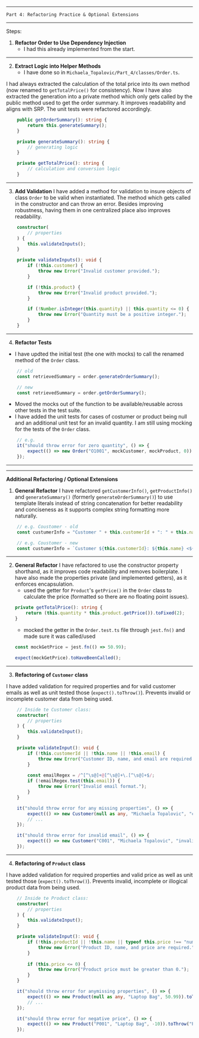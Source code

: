 -----------------------------------------------------------
    Part 4: Refactoring Practice & Optional Extensions
-----------------------------------------------------------

Steps:
1. __Refactor Order to Use Dependency Injection__
    - I had this already implemented from the start.

-----------------------------------------------------------------------------------------------------------------------------

2. __Extract Logic into Helper Methods__
    - I have done so in `Michaela_Topalovic/Part_4/classes/Order.ts`.

I had always extracted the calculation of the total price into its own method (now renamed to `getTotalPrice()` for consistency). Now I have also extracted the generation into a private method which only gets called by the public method used to get the order summary. It improves readability and aligns with SRP. The unit tests were refactored accordingly.

```ts
    public getOrderSummary(): string {
        return this.generateSummary();
    }

    private generateSummary(): string {
        // generating logic
    }

    private getTotalPrice(): string {
        // calculation and conversion logic
    }
```

-----------------------------------------------------------------------------------------------------------------------------


3. __Add Validation__
I have added a method for validation to insure objects of class `Order` to be valid when instantiated. The method which gets called in the constructor and can throw an error. Besides improving robustness, having them in one centralized place also improves readability.
```ts
    constructor(
        // properties
    ) {
        this.validateInputs();
    }

    private validateInputs(): void {
        if (!this.customer) {
            throw new Error("Invalid customer provided.");
        }

        if (!this.product) {
            throw new Error("Invalid product provided.");
        }

        if (!Number.isInteger(this.quantity) || this.quantity <= 0) {
            throw new Error("Quantity must be a positive integer.");
        }
    }
```

-----------------------------------------------------------------------------------------------------------------------------


4. __Refactor Tests__
- I have updted the initial test (the one with mocks) to call the renamed method of the `Order` class.

```ts
    // old
    const retrievedSummary = order.generateOrderSummary();

    // new 
    const retrievedSummary = order.getOrderSummary();
```

- Moved the mocks out of the function to be available/reusable across other tests in the test suite.
- I have added the unit tests for cases of costumer or product being null and an additional unit test for an invalid quantity. I am still using mocking for the tests of the `Order` class. 

```ts
    // e.g. 
    it("should throw error for zero quantity", () => {
        expect(() => new Order("O1001", mockCustomer, mockProduct, 0)).toThrow("Quantity must be a positive integer.");
    });
```


-----------------------------------------------------------------------------------------------------------------------------
-----------------------------------------------------------------------------------------------------------------------------


__Additional Refactoring / Optional Extensions__
1. __General Refactor__
I have refactored `getCustomerInfo()`, `getProductInfo()` and `generateSummary()` (formerly `generateOrderSummary()`) to use template literals instead of string concatenation for better readability and conciseness as it supports complex string formatting more naturally.
```ts
    // e.g. Coustomer - old
    const custumerInfo = "Customer " + this.customerId + ": " + this.name + " <" + this.email+ ">";

    // e.g. Coustomer - new
    const custumerInfo = `Customer ${this.customerId}: ${this.name} <${this.email}>`;
```

-----------------------------------------------------------------------------------------------------------------------------


2. __General Refactor__
I have refactored to use the constructor property shorthand, as it improves code readability and removes boilerplate. I have also made the properties private (and implemented getters), as it enforces encapsulation.
    - used the getter for `Product`'s `getPrice()` in the `Order` class to calculate the price (formatted so there are no floating point issues).
    ```ts
    private getTotalPrice(): string {
        return (this.quantity * this.product.getPrice()).toFixed(2);
    }
    ```
    - mocked the getter in the `Order.test.ts` file through `jest.fn()` and made sure it was called/used
    ```ts
    const mockGetPrice = jest.fn(() => 50.99);

    expect(mockGetPrice).toHaveBeenCalled();
    ```

-----------------------------------------------------------------------------------------------------------------------------


3. __Refactoring of `Customer` class__

I have added validation for required properties and for valid customer emails as well as unit tested those (`expect().toThrow()`). Prevents invalid or incomplete customer data from being used.
```ts
    // Inside te Customer class:
    constructor(
        // properties
    ) {
        this.validateInput();
    }

    private validateInput(): void {
        if (!this.customerId || !this.name || !this.email) {
            throw new Error("Customer ID, name, and email are required.");
        }
        
        const emailRegex = /^[^\s@]+@[^\s@]+\.[^\s@]+$/;
        if (!emailRegex.test(this.email)) {
            throw new Error("Invalid email format.");
        }
    }
```
```ts
    it("should throw error for any missing properties", () => {
        expect(() => new Customer(null as any, "Michaela Topalovic", "cc221043@fhstp.ac.at")).toThrow("Customer ID, name, and email are required.");
        // ...
    });

    it("should throw error for invalid email", () => {
        expect(() => new Customer("C001", "Michaela Topalovic", "invalid-email")).toThrow("Invalid email format.");
    });
```

-----------------------------------------------------------------------------------------------------------------------------


4. __Refactoring of `Product` class__

I have added validation for required properties and valid price as well as unit tested those (`expect().toThrow()`). Prevents invalid, incomplete or illogical product data from being used.
```ts
    // Inside te Product class:
    constructor(
        // properties
    ) {
        this.validateInput();
    }

    private validateInput(): void {
        if (!this.productId || !this.name || typeof this.price !== "number") {
            throw new Error("Product ID, name, and price are required.");
        }
    
        if (this.price <= 0) {
            throw new Error("Product price must be greater than 0.");
        }
    }
```

```ts
    it("should throw error for anymissing properties", () => {
        expect(() => new Product(null as any, "Laptop Bag", 50.99)).toThrow("Product ID, name, and price are required.");
        // ...
    });

    it("should throw error for negative price", () => {
        expect(() => new Product("P001", "Laptop Bag", -10)).toThrow("Product price must be greater than 0.");
    });
```